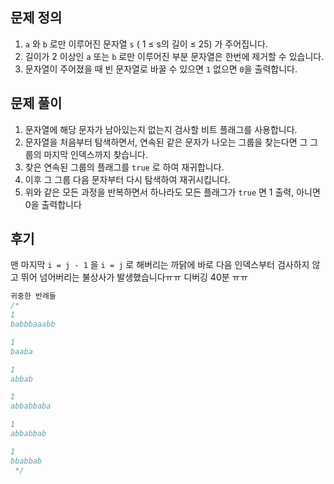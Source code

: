## 문제 정의

1. `a` 와 `b` 로만 이루어진 문자열 `s` ( 1 ≤ s의 길이 ≤ 25) 가 주어집니다.
2. 길이가 2 이상인 `a` 또는 `b` 로만 이루어진 부분 문자열은 한번에 제거할 수 있습니다.
3. 문자열이 주어졌을 때 빈 문자열로 바꿀 수 있으면 `1` 없으면 `0`을 출력합니다.

## 문제 풀이

1. 문자열에 해당 문자가 남아있는지 없는지 검사할 비트 플래그를 사용합니다.
2. 문자열을 처음부터 탐색하면서, 연속된 같은 문자가 나오는 그룹을 찾는다면 그 그룹의 마지막 인덱스까지 찾습니다.
3. 찾은 연속된 그룹의 플래그를 `true` 로 하여 재귀합니다.
4. 이후 그 그룹 다음 문자부터 다시 탐색하여 재귀시킵니다.
5. 위와 같은 모든 과정을 반복하면서 하나라도 모든 플래그가 ``true`` 면 1 출력, 아니면 0을 출력합니다

## 후기

맨 마지막 `i = j - 1` 을 `i = j` 로 해버리는 까닭에 바로 다음 인덱스부터 검사하지 않고 뛰어 넘어버리는 불상사가 발생했습니다ㅠㅠ 디버깅 40분 ㅠㅠ

```java
귀중한 반례들
/*
1
babbbaaabb

1
baaba

1
abbab

1
abbabbaba

1
abbabbab

1
bbabbab
 */
```